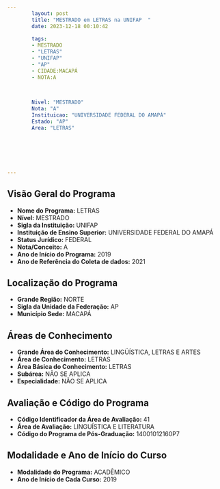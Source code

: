 ```yaml
---
        layout: post
        title: "MESTRADO em LETRAS na UNIFAP  "
        date: 2023-12-18 00:10:42
     
        tags:
        - MESTRADO
        - "LETRAS"
        - "UNIFAP"
        - "AP"
        - CIDADE:MACAPÁ
        - NOTA:A
        
       

        Nivel: "MESTRADO"
        Nota: "A"
        Instituicao: "UNIVERSIDADE FEDERAL DO AMAPÁ"
        Estado: "AP"
        Area: "LETRAS"
        
        
        
        
        
        
---
```

## Visão Geral do Programa
- **Nome do Programa:** LETRAS
- **Nível:** MESTRADO
- **Sigla da Instituição:** UNIFAP
- **Instituição de Ensino Superior:** UNIVERSIDADE FEDERAL DO AMAPÁ
- **Status Jurídico:** FEDERAL
- **Nota/Conceito:** A
- **Ano de Início do Programa:** 2019
- **Ano de Referência do Coleta de dados:** 2021

## Localização do Programa
- **Grande Região:** NORTE
- **Sigla da Unidade da Federação:** AP
- **Município Sede:** MACAPÁ

## Áreas de Conhecimento
- **Grande Área do Conhecimento:** LINGÜÍSTICA, LETRAS E ARTES
- **Área de Conhecimento:** LETRAS
- **Área Básica do Conhecimento:** LETRAS
- **Subárea:** NÃO SE APLICA
- **Especialidade:** NÃO SE APLICA

## Avaliação e Código do Programa
- **Código Identificador da Área de Avaliação:** 41
- **Área de Avaliação:** LINGUÍSTICA E LITERATURA
- **Código do Programa de Pós-Graduação:** 14001012160P7


## Modalidade e Ano de Início do Curso
- **Modalidade do Programa:** ACADÊMICO
- **Ano de Início de Cada Curso:** 2019
